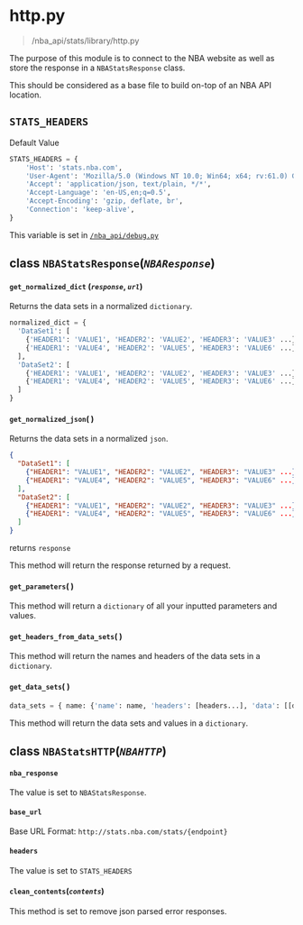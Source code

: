 # http.py
>/nba_api/stats/library/http.py

The purpose of this module is to connect to the NBA website as well as store the response in a `NBAStatsResponse` class.

This should be considered as a base file to build on-top of an NBA API location.

## `STATS_HEADERS`

Default Value

```python
STATS_HEADERS = {
    'Host': 'stats.nba.com',
    'User-Agent': 'Mozilla/5.0 (Windows NT 10.0; Win64; x64; rv:61.0) Gecko/20100101 Firefox/61.0',
    'Accept': 'application/json, text/plain, */*',
    'Accept-Language': 'en-US,en;q=0.5',
    'Accept-Encoding': 'gzip, deflate, br',
    'Connection': 'keep-alive',
}
```

This variable is set in [`/nba_api/debug.py`](/NBA_API/docsAPI/docs/nba_api/debug.md)


## class `NBAStatsResponse`(_`NBAResponse`_)

#### `get_normalized_dict` (_`response`_, _`url`_)

Returns the data sets in a normalized `dictionary`.

```python
normalized_dict = {
  'DataSet1': [
    {'HEADER1': 'VALUE1', 'HEADER2': 'VALUE2', 'HEADER3': 'VALUE3' ...},
    {'HEADER1': 'VALUE4', 'HEADER2': 'VALUE5', 'HEADER3': 'VALUE6' ...}
  ],
  'DataSet2': [
    {'HEADER1': 'VALUE1', 'HEADER2': 'VALUE2', 'HEADER3': 'VALUE3' ...},
    {'HEADER1': 'VALUE4', 'HEADER2': 'VALUE5', 'HEADER3': 'VALUE6' ...}
  ]
}
```

#### `get_normalized_json`( )

Returns the data sets in a normalized `json`.

```json
{
  "DataSet1": [
    {"HEADER1": "VALUE1", "HEADER2": "VALUE2", "HEADER3": "VALUE3" ...},
    {"HEADER1": "VALUE4", "HEADER2": "VALUE5", "HEADER3": "VALUE6" ...} ...
  ],
  "DataSet2": [
    {"HEADER1": "VALUE1", "HEADER2": "VALUE2", "HEADER3": "VALUE3" ...},
    {"HEADER1": "VALUE4", "HEADER2": "VALUE5", "HEADER3": "VALUE6" ...} ...
  ]
}
```

returns `response`

This method will return the response returned by a request.

#### `get_parameters`( )

This method will return a `dictionary` of all your inputted parameters and values.

#### `get_headers_from_data_sets`( )

This method will return the names and headers of the data sets in a `dictionary`.

#### `get_data_sets`( )
```python
data_sets = { name: {'name': name, 'headers': [headers...], 'data': [[data1], [data2], ...]}, ...}
```
This method will return the data sets and values in a `dictionary`.


## class `NBAStatsHTTP`(_`NBAHTTP`_)

#### `nba_response`

The value is set to `NBAStatsResponse`.

#### `base_url`

Base URL Format: `http://stats.nba.com/stats/{endpoint}`

#### `headers`

The value is set to `STATS_HEADERS`

#### `clean_contents`(_`contents`_)

This method is set to remove json parsed error responses.

